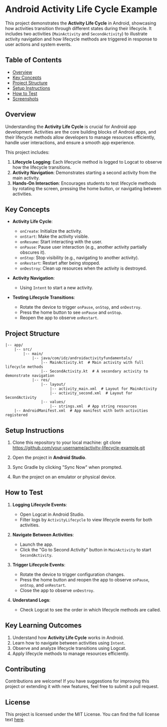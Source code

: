 # Android Activity Life Cycle Example

This project demonstrates the **Activity Life Cycle** in Android, showcasing how activities transition through different states during their lifecycle. It includes two activities (`MainActivity` and `SecondActivity`) to illustrate activity navigation and how lifecycle methods are triggered in response to user actions and system events.

## Table of Contents
- [Overview](#overview)
- [Key Concepts](#key-concepts)
- [Project Structure](#project-structure)
- [Setup Instructions](#setup-instructions)
- [How to Test](#how-to-test)
- [Screenshots](#screenshots)

## Overview
Understanding the **Activity Life Cycle** is crucial for Android app development. Activities are the core building blocks of Android apps, and their lifecycle methods allow developers to manage resources efficiently, handle user interactions, and ensure a smooth app experience.

This project includes:
1. **Lifecycle Logging**: Each lifecycle method is logged to Logcat to observe how the lifecycle transitions.
2. **Activity Navigation**: Demonstrates starting a second activity from the main activity.
3. **Hands-On Interaction**: Encourages students to test lifecycle methods by rotating the screen, pressing the home button, or navigating between activities.

## Key Concepts

- **Activity Life Cycle**:
  - `onCreate`: Initialize the activity.
  - `onStart`: Make the activity visible.
  - `onResume`: Start interacting with the user.
  - `onPause`: Pause user interaction (e.g., another activity partially obscures it).
  - `onStop`: Stop visibility (e.g., navigating to another activity).
  - `onRestart`: Restart after being stopped.
  - `onDestroy`: Clean up resources when the activity is destroyed.

- **Activity Navigation**:
  - Using `Intent` to start a new activity.

- **Testing Lifecycle Transitions**:
  - Rotate the device to trigger `onPause`, `onStop`, and `onDestroy`.
  - Press the home button to see `onPause` and `onStop`.
  - Reopen the app to observe `onRestart`.

## Project Structure

```
|-- app/  
    |-- src/  
        |-- main/  
            |-- java/com/idz/androidactivityfundamentals/ 
                |-- MainActivity.kt  # Main activity with full lifecycle methods  
                |-- SecondActivity.kt  # A secondary activity to demonstrate navigation  
            |-- res/  
                |-- layout/  
                    |-- activity_main.xml  # Layout for MainActivity  
                    |-- activity_second.xml  # Layout for SecondActivity  
                |-- values/  
                    |-- strings.xml  # App string resources  
    |-- AndroidManifest.xml  # App manifest with both activities registered  
```

## Setup Instructions

1. Clone this repository to your local machine:
   git clone https://github.com/your-username/activity-lifecycle-example.git

2. Open the project in **Android Studio**.

3. Sync Gradle by clicking "Sync Now" when prompted.

4. Run the project on an emulator or physical device.

## How to Test

1. **Logging Lifecycle Events**:
   - Open Logcat in Android Studio.
   - Filter logs by `ActivityLifecycle` to view lifecycle events for both activities.

2. **Navigate Between Activities**:
   - Launch the app.
   - Click the "Go to Second Activity" button in `MainActivity` to start `SecondActivity`.

3. **Trigger Lifecycle Events**:
   - Rotate the device to trigger configuration changes.
   - Press the home button and reopen the app to observe `onPause`, `onStop`, and `onRestart`.
   - Close the app to observe `onDestroy`.

4. **Understand Logs**:
   - Check Logcat to see the order in which lifecycle methods are called.

## Key Learning Outcomes

1. Understand how **Activity Life Cycle** works in Android.
2. Learn how to navigate between activities using `Intent`.
3. Observe and analyze lifecycle transitions using Logcat.
4. Apply lifecycle methods to manage resources efficiently.

## Contributing

Contributions are welcome! If you have suggestions for improving this project or extending it with new features, feel free to submit a pull request.

## License

This project is licensed under the MIT License. You can find the full license text [here](LICENSE). 
